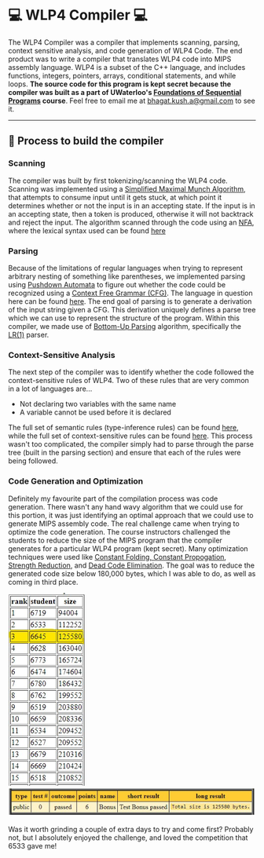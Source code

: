 # 💻 WLP4 Compiler 💻
The WLP4 Compiler was a compiler that implements scanning, parsing, context sensitive analysis, and code generation of WLP4 Code. The end product was to write a compiler that translates WLP4 code into MIPS assembly language. WLP4 is a subset of the C++ language, and includes functions, integers, pointers, arrays, conditional statements, and while loops.
**The source code for this program is kept secret because the compiler was built as a part of UWaterloo's <a href="https://student.cs.uwaterloo.ca/~cs241/">Foundations of Sequential Programs</a> course**. Feel free to email me at <a href="bhagat.kush.a@gmail.com">bhagat.kush.a@gmail.com</a> to see it.

---
## 🔧 Process to build the compiler
### Scanning
The compiler was built by first tokenizing/scanning the WLP4 code. Scanning was implemented using a <a href="https://en.wikipedia.org/wiki/Maximal_munch">Simplified Maximal Munch Algorithm</a>, that attempts to consume input until it gets stuck, at which point it determines whether or not the input is in an accepting state. If the input is in an accepting state, then a token is produced, otherwise it will not backtrack and reject the input. The algorithm scanned through the code using an <a href="https://en.wikipedia.org/wiki/Nondeterministic_finite_automaton">NFA</a>, where the lexical syntax used can be found <a href="https://student.cs.uwaterloo.ca/~cs241/wlp4/WLP4.html">here</a> <!-- A6 P1 -->

### Parsing
Because of the limitations of regular languages when trying to represent arbitrary nesting of something like parentheses, we implemented parsing using <a href="https://en.wikipedia.org/wiki/Pushdown_automaton">Pushdown Automata</a> to figure out whether the code could be recognized using a <a href="https://en.wikipedia.org/wiki/Context-free_grammar">Context Free Grammar (CFG)</a>. The language in question here can be found <a href="https://student.cs.uwaterloo.ca/~cs241/wlp4/WLP4.html">here</a>. The end goal of parsing is to generate a derivation of the input string given a CFG. This derivation uniquely defines a parse tree which we can use to represent the structure of the program. Within this compiler, we made use of <a href="https://en.wikipedia.org/wiki/Bottom-up_parsing">Bottom-Up Parsing</a> algorithm, specifically the <a href="https://en.wikipedia.org/wiki/Canonical_LR_parser">LR(1)</a> parser.

### Context-Sensitive Analysis
The next step of the compiler was to identify whether the code followed the context-sensitive rules of WLP4. Two of these rules that are very common in a lot of languages are...
- Not declaring two variables with the same name
- A variable cannot be used before it is declared

The full set of semantic rules (type-inference rules) can be found <a href="https://student.cs.uwaterloo.ca/~cs241/wlp4/typerules.pdf">here</a>, while the full set of context-sensitive rules can be found <a href="https://student.cs.uwaterloo.ca/~cs241/wlp4/WLP4.html">here</a>. This process wasn't too complicated, the compiler simply had to parse through the parse tree (built in the parsing section) and ensure that each of the rules were being followed.

### Code Generation and Optimization
Definitely my favourite part of the compilation process was code generation. There wasn't any hand wavy algorithm that we could use for this portion, it was just identifying an optimal approach that we could use to generate MIPS assembly code. The real challenge came when trying to optimize the code generation. The course instructors challenged the students to reduce the size of the MIPS program that the compiler generates for a particular WLP4 program (kept secret). Many optimization techniques were used like <a href="https://en.wikipedia.org/wiki/Constant_folding">Constant Folding, Constant Propogation</a>, <a href="https://en.wikipedia.org/wiki/Strength_reduction">Strength Reduction</a>, and <a href="https://en.wikipedia.org/wiki/Dead_code_elimination">Dead Code Elimination</a>. The goal was to reduce the generated code size below 180,000 bytes, which I was able to do, as well as coming in third place.

![Score Board](images/scoreboard-final.jpg)
![Marmoset](images/proof-final.jpg)

Was it worth grinding a couple of extra days to try and come first? Probably not, but I absolutely enjoyed the challenge, and loved the competition that 6533 gave me!
